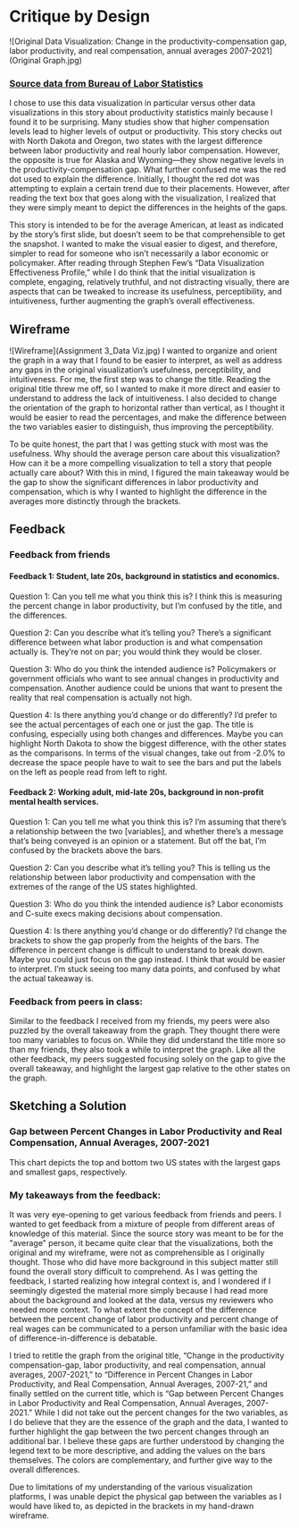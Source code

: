 # Critique by Design
![Original Data Visualization: Change in the productivity-compensation gap, labor productivity, and real compensation, annual averages 2007-2021](Original Graph.jpg)
### [Source data from Bureau of Labor Statistics](https://www.bls.gov/news.release/pdf/prin4.pdf) 
I chose to use this data visualization in particular versus other data visualizations in this story about productivity statistics mainly because I found it to be surprising. Many studies show that higher compensation levels lead to higher levels of output or productivity. This story checks out with North Dakota and Oregon, two states with the largest difference between labor productivity and real hourly labor compensation. However, the opposite is true for Alaska and Wyoming—they show negative levels in the productivity-compensation gap. What further confused me was the red dot used to explain the difference. Initially, I thought the red dot was attempting to explain a certain trend due to their placements. However, after reading the text box that goes along with the visualization, I realized that they were simply meant to depict the differences in the heights of the gaps. 

This story is intended to be for the average American, at least as indicated by the story’s first slide, but doesn’t seem to be that comprehensible to get the snapshot. I wanted to make the visual easier to digest, and therefore, simpler to read for someone who isn’t necessarily a labor economic or policymaker. After reading through Stephen Few’s “Data Visualization Effectiveness Profile,” while I do think that the initial visualization is complete, engaging, relatively truthful, and not distracting visually, there are aspects that can be tweaked to increase its usefulness, perceptibility, and intuitiveness, further augmenting the graph’s overall effectiveness. 

## Wireframe
![Wireframe](Assignment 3_Data Viz.jpg)
I wanted to organize and orient the graph in a way that I found to be easier to interpret, as well as address any gaps in the original visualization’s usefulness, perceptibility, and intuitiveness. For me, the first step was to change the title. Reading the original title threw me off, so I wanted to make it more direct and easier to understand to address the lack of intuitiveness. I also decided to change the orientation of the graph to horizontal rather than vertical, as I thought it would be easier to read the percentages, and make the difference between the two variables easier to distinguish, thus improving the perceptibility.

To be quite honest, the part that I was getting stuck with most was the usefulness. Why should the average person care about this visualization? How can it be a more compelling visualization to tell a story that people actually care about? With this in mind, I figured the main takeaway would be the gap to show the significant differences in labor productivity and compensation, which is why I wanted to highlight the difference in the averages more distinctly through the brackets.  

## Feedback
### Feedback from friends
#### Feedback 1: Student, late 20s, background in statistics and economics.
Question 1: Can you tell me what you think this is?
I think this is measuring the percent change in labor productivity, but I’m confused by the title, and the differences.

Question 2: Can you describe what it’s telling you? 
There’s a significant difference between what labor production is and what compensation actually is. They’re not on par; you would think they would be closer.

Question 3: Who do you think the intended audience is? 
Policymakers or government officials who want to see annual changes in productivity and compensation. Another audience could be unions that want to present the reality that real compensation is actually not high. 

Question 4: Is there anything you’d change or do differently? 
I’d prefer to see the actual percentages of each one or just the gap. The title is confusing, especially using both changes and differences. Maybe you can highlight North Dakota to show the biggest difference, with the other states as the comparisons. In terms of the visual changes, take out from -2.0% to decrease the space people have to wait to see the bars and put the labels on the left as people read from left to right.

#### Feedback 2: Working adult, mid-late 20s, background in non-profit mental health services.
Question 1: Can you tell me what you think this is?
I’m assuming that there’s a relationship between the two [variables], and whether there’s a message that’s being conveyed is an opinion or a statement. But off the bat, I’m confused by the brackets above the bars. 

Question 2: Can you describe what it’s telling you? 
This is telling us the relationship between labor productivity and compensation with the extremes of the range of the US states highlighted. 

Question 3: Who do you think the intended audience is? 
Labor economists and C-suite execs making decisions about compensation.

Question 4: Is there anything you’d change or do differently? 
I’d change the brackets to show the gap properly from the heights of the bars. The difference in percent change is difficult to understand to break down. Maybe you could just focus on the gap instead. I think that would be easier to interpret. I’m stuck seeing too many data points, and confused by what the actual takeaway is.

### Feedback from peers in class: 
Similar to the feedback I received from my friends, my peers were also puzzled by the overall takeaway from the graph. They thought there were too many variables to focus on. While they did understand the title more so than my friends, they also took a while to interpret the graph. Like all the other feedback, my peers suggested focusing solely on the gap to give the overall takeaway, and highlight the largest gap relative to the other states on the graph. 

## Sketching a Solution
### Gap between Percent Changes in Labor Productivity and Real Compensation, Annual Averages, 2007-2021
This chart depicts the top and bottom two US states with the largest gaps and smallest gaps, respectively.

<div class="flourish-embed flourish-chart" data-src="visualisation/12681496"><script src="https://public.flourish.studio/resources/embed.js"></script></div>

### My takeaways from the feedback:
It was very eye-opening to get various feedback from friends and peers. I wanted to get feedback from a mixture of people from different areas of knowledge of this material. Since the source story was meant to be for the "average" person, it became quite clear that the visualizations, both the original and my wireframe, were not as comprehensible as I originally thought. Those who did have more background in this subject matter still found the overall story difficult to comprehend. As I was getting the feedback, I started realizing how integral context is, and I wondered if I seemingly digested the material more simply because I had read more about the background and looked at the data, versus my reviewers who needed more context. To what extent the concept of the difference between the percent change of labor productivity and percent change of real wages can be communicated to a person unfamiliar with the basic idea of difference-in-difference is debatable. 

I tried to retitle the graph from the original title, “Change in the productivity compensation-gap, labor productivity, and real compensation, annual averages, 2007-2021,” to “Difference in Percent Changes in Labor Productivity, and Real Compensation, Annual Averages, 2007-21,” and finally settled on the current title, which is “Gap between Percent Changes in Labor Productivity and Real Compensation, Annual Averages, 2007-2021.” While I did not take out the percent changes for the two variables, as I do believe that they are the essence of the graph and the data, I wanted to further highlight the gap between the two percent changes through an additional bar. I believe these gaps are further understood by changing the legend text to be more descriptive, and adding the values on the bars themselves. The colors are complementary, and further give way to the overall differences. 

Due to limitations of my understanding of the various visualization platforms, I was unable depict the physical gap between the variables as I would have liked to, as depicted in the brackets in my hand-drawn wireframe. 

